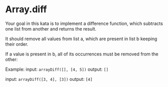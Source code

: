 # Array.diff

Your goal in this kata is to implement a difference function, which subtracts one list from another and returns the result.

It should remove all values from list a, which are present in list b keeping their order.

If a value is present in b, all of its occurrences must be removed from the other:

Example:
input: `arrayDiff([], [4, 5])`
output: `[]`

input: `arrayDiff([3, 4], [3])`
output: `[4]`

